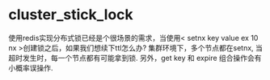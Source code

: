# cluster_stick_lock

使用redis实现分布式锁已经是个很场景的需求，当使用< setnx key value ex 10 nx >创建锁之后，如果我们想续下ttl怎么办? 集群环境下，多个节点都在setnx, 当超时发生时，每一个节点都有可能拿到锁. 另外，get key 和 expire 组合操作会有小概率误操作.

